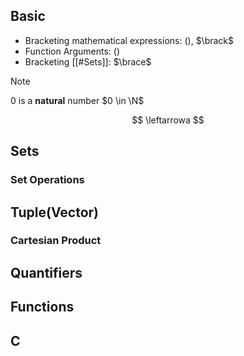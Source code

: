 ## Basic
- Bracketing mathematical expressions: $\lparen \rparen$, $\brack$
- Function Arguments: $\lparen \rparen$
- Bracketing [[#Sets]]: $\brace$

>[!Note]
>0 is a **natural** number $0 \in \N$
>

$$
\leftarrowa
$$
## Sets


### Set Operations

## Tuple(Vector)

### Cartesian Product

## Quantifiers

## Functions

## C